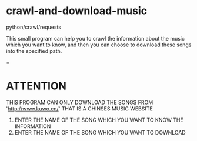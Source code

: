 # crawl-and-download-music
python/crawl/requests

This small program can help you to crawl the information about the music which you want to know, and then you can choose to download these songs into the specified path.

=

# ATTENTION

THIS PROGRAM CAN ONLY DOWNLOAD THE SONGS FROM 'http://www.kuwo.cn/' THAT IS A CHINSES MUSIC WEBSITE

1. ENTER THE NAME OF THE SONG WHICH YOU WANT TO KNOW THE INFORMATION 
2. ENTER THE NAME OF THE SONG WHICH YOU WANT TO DOWNLOAD
